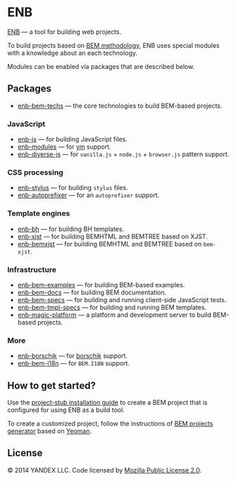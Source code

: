 # ENB

[ENB](https://github.com/enb-make) — a tool for building web projects.

To build projects based on [BEM methodology](https://en.bem.info/method/), ENB uses special modules with a knowledge about an each technology.

Modules can be enabled via packages that are described below.

## Packages

* [enb-bem-techs](https://github.com/enb-bem/enb-bem-techs) — the core technologies to build BEM-based projects.

### JavaScript

* [enb-js](https://github.com/enb/enb-js) — for building JavaScript files.
* [enb-modules](https://github.com/enb-make/enb-modules) — for [ym](https://en.bem.info/tools/bem/modules/) support.
* [enb-diverse-js](https://github.com/enb-make/enb-diverse-js) — for `vanilla.js` + `node.js` + `browser.js` pattern support.

### CSS processing

* [enb-stylus](https://github.com/enb-make/enb-stylus) — for building `stylus` files.
* [enb-autoprefixer](https://github.com/enb-make/enb-autoprefixer) — for an `autoprefixer` support.

### Template engines

* [enb-bh](https://github.com/enb-bem/enb-bh) — for building BH templates.
* [enb-xjst](https://github.com/enb-bem/enb-xjst) — for building BEMHTML and BEMTREE based on XJST.
* [enb-bemxjst](https://github.com/enb-bem/enb-bemxjst) — for building BEMHTML and BEMTREE based on `bem-xjst`.

### Infrastructure

* [enb-bem-examples](https://github.com/enb-bem/enb-bem-examples) — for building BEM-based examples.
* [enb-bem-docs](https://github.com/enb-bem/enb-bem-docs) — for building BEM documentation.
* [enb-bem-specs](https://github.com/enb-bem/enb-bem-specs) — for building and running client-side JavaScript tests.
* [enb-bem-tmpl-specs](https://github.com/enb-bem/enb-bem-tmpl-specs) — for building and running BEM templates.
* [enb-magic-platform](https://github.com/enb-bem/enb-magic-platform) — a platform and development server to build BEM-based projects.

### More

* [enb-borschik](https://github.com/enb-make/enb-borschik) — for [borschik](https://en.bem.info/tools/optimizers/borschik/) support.
* [enb-bem-i18n](https://github.com/enb-bem/enb-bem-i18n) — for `BEM.I18N` support.

## How to get started?

Use the [project-stub installation guide](https://en.bem.info/tutorials/project-stub/) to create a BEM project that is configured for using ENB as a build tool.

To create a customized project, follow the instructions of [BEM projects generator](https://en.bem.info/tools/bem/bem-stub/) based on [Yeoman](http://yeoman.io/).

## License

© 2014 YANDEX LLC. Code licensed by [Mozilla Public License 2.0](https://github.com/enb-bem/enb-bem-techs/blob/master/LICENSE.txt).

